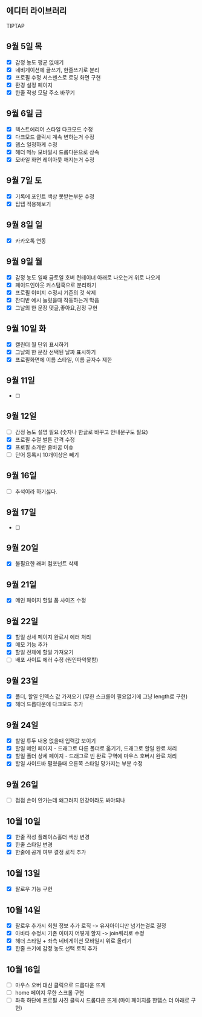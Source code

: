 ## 에디터 라이브러리

TIPTAP

## 9월 5일 목

- [x] 감정 농도 평균 없애기
- [x] 네비게이션에 글쓰기, 한줄쓰기로 분리
- [x] 프로필 수정 서스펜스로 로딩 화면 구현
- [x] 환경 설정 페이지
- [x] 한줄 작성 모달 주소 바꾸기

## 9월 6일 금

- [x] 텍스트에리어 스타일 다크모드 수정
- [x] 다크모드 클릭시 계속 변하는거 수정
- [x] 뎁스 일정하게 수정
- [x] 헤더 메뉴 모바일시 드롭다운으로 상속
- [x] 모바일 화면 레이아웃 깨지는거 수정

## 9월 7일 토

- [x] 기록에 포인트 색상 못받는부분 수정
- [x] 팁탭 적용해보기

## 9월 8일 일

- [x] 카카오톡 연동

## 9월 9일 월

<!-- - [] 헤더에 드롭다운 메뉴 백드롭블러 구현  -->

- [x] 감정 농도 일때 금토일 호버 컨테이너 아래로 나오는거 위로 나오게
- [x] 페이드인아웃 커스텀훅으로 분리하기
- [x] 프로필 이미지 수정시 기존의 것 삭제
- [x] 잔디밭 예시 눌렀을때 작동하는거 막음
- [x] 그날의 한 문장 댓글,좋아요,감정 구현

## 9월 10일 화

- [x] 캘린더 월 단위 표시하기
- [x] 그날의 한 문장 선택된 날짜 표시하기
- [x] 프로필화면에 이름 스타일, 이름 글자수 제한

## 9월 11일

- [ ]

## 9월 12일

- [ ] 감정 농도 설명 필요 (숫자나 한글로 바꾸고 안내문구도 필요)
- [x] 프로필 수절 벌튼 간격 수정
- [x] 프로필 소개란 줄바꿈 이슈
- [ ] 단어 등록시 10개이상은 빼기

## 9월 16일

- [ ] 추석이라 하기싫다.

## 9월 17일

- [ ]

## 9월 20일

- [x] 불필요한 래퍼 컴포넌트 삭제

## 9월 21일

- [x] 메인 페이지 할일 폼 사이즈 수정

## 9월 22일

- [x] 할일 상세 페이지 완료시 에러 처리
- [x] 메모 기능 추가
- [x] 할일 전체에 할일 가져오기
- [ ] 배포 사이트 에러 수정 (원인파악못함)

## 9월 23일

- [x] 폴더, 할일 인덱스 값 가져오기 (무한 스크롤이 필요없기에 그냥 length로 구현)
- [x] 헤더 드롭다운에 다크모드 추가

## 9월 24일

- [x] 할일 투두 내용 없을때 입력값 보이기
- [x] 할일 메인 페이지 - 드래그로 다른 폴더로 옮기기, 드래그로 할일 완료 처리
- [x] 할일 폴더 상세 페이지 - 드래그로 빈 완료 구역에 마우스 호버시 완료 처리
- [x] 할일 사이드바 펼쳤을때 오른쪽 스타일 망가지는 부분 수정

## 9월 26일

- [ ] 점점 손이 안가는데 왜그러지 인강이라도 봐야되나

## 10월 10일

- [x] 한줄 작성 플레이스홀더 색상 변경
- [x] 한줄 스타일 변경
- [x] 한줄에 공개 여부 결정 로직 추가

## 10월 13일

- [x] 팔로우 기능 구현

## 10월 14일

- [x] 팔로우 추가시 회원 정보 추가 로직 -> 유저아이디만 넘기는걸로 결정
- [x] 아바타 수정시 기존 이미지 어떻게 할지 -> join쿼리로 수정
- [x] 헤더 스타일 + 좌측 네비게이션 모바일시 위로 올리기
- [x] 한줄 쓰기에 감정 농도 선택 로직 추가

## 10월 16일

- [ ] 마우스 오버 대신 클릭으로 드롭다운 뜨게
- [ ] home 페이지 무한 스크롤 구현
- [ ] 좌측 하단에 프로필 사진 클릭시 드롭다운 뜨게 (마이 페이지를 한뎁스 더 아래로 구현)
